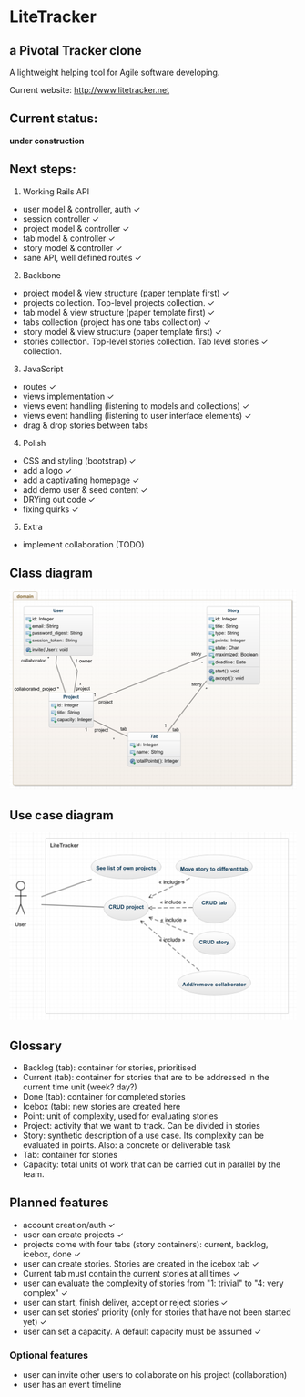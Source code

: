 # LiteTracker
## a Pivotal Tracker clone
A lightweight helping tool for Agile software developing.

Current website: http://www.litetracker.net

## Current status:
**under construction**

## Next steps:
1. Working Rails API
  - user model & controller, auth ✓
  - session controller ✓
  - project model & controller ✓
  - tab model & controller ✓
  - story model & controller ✓
  - sane API, well defined routes ✓
2. Backbone
  - project model & view structure (paper template first) ✓
  - projects collection. Top-level projects collection. ✓
  - tab model & view structure (paper template first) ✓
  - tabs collection (project has one tabs collection) ✓
  - story model & view structure (paper template first) ✓
  - stories collection. Top-level stories collection. Tab level stories ✓ collection.
3. JavaScript
  - routes ✓
  - views implementation ✓
  - views event handling (listening to models and collections) ✓
  - views event handling (listening to user interface elements) ✓
  - drag & drop stories between tabs
4. Polish
  - CSS and styling (bootstrap) ✓
  - add a logo ✓
  - add a captivating homepage ✓
  - add demo user & seed content ✓
  - DRYing out code ✓
  - fixing quirks ✓
5. Extra
  - implement collaboration (TODO)

## Class diagram
![](https://raw.githubusercontent.com/nerfologist/docs/master/images/class_diagram.png)

## Use case diagram
![](https://raw.githubusercontent.com/nerfologist/docs/master/images/use_case_diagram.png)

## Glossary

- Backlog (tab): container for stories, prioritised
- Current (tab): container for stories that are to be addressed in the current time unit (week? day?)
- Done (tab): container for completed stories
- Icebox (tab): new stories are created here
- Point: unit of complexity, used for evaluating stories
- Project: activity that we want to track. Can be divided in stories
- Story: synthetic description of a use case. Its complexity can be evaluated in points. Also: a concrete or deliverable task
- Tab: container for stories
- Capacity: total units of work that can be carried out in parallel by the team.

## Planned features
- account creation/auth ✓
- user can create projects ✓
- projects come with four tabs (story containers): current, backlog, icebox, done ✓
- user can create stories. Stories are created in the icebox tab ✓
- Current tab must contain the current stories at all times ✓
- user can evaluate the complexity of stories from "1: trivial" to "4: very complex" ✓
- user can start, finish deliver, accept or reject stories ✓
- user can set stories' priority (only for stories that have not been started yet) ✓
- user can set a capacity. A default capacity must be assumed ✓


### Optional features
- user can invite other users to collaborate on his project (collaboration)
- user has an event timeline
